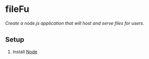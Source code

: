# fileFu
######  Create a node.js application that will host and serve files for users.

Setup
-----
1. Install [Node](https://nodejs.org/)